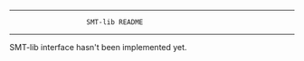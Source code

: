 -----------------------------------------------------------------

                       SMT-lib README

-----------------------------------------------------------------

SMT-lib interface hasn't been implemented yet.